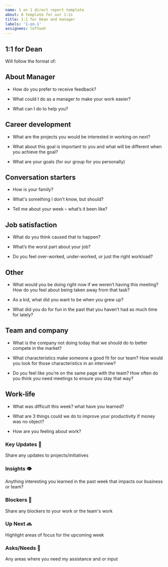 ```yaml
---
name: 1 on 1 direct report template
about: A template for our 1:1s
title: 1:1 for Dean and manager
labels: '1-on-1'
assignees: loftwah
---
```


## 1:1 for Dean

Will follow the format of:

<!-- start of questions -->
## About Manager

- How do you prefer to receive feedback?

- What could I do as a manager to make your work easier?

- What can I do to help you?

## Career development

- What are the projects you would be interested in working on next?

- What about this goal is important to you and what will be different when you achieve the goal?

- What are your goals (for our group for you personally)

## Conversation starters

- How is your family?

- What's something I don't know, but should?

- Tell me about your week – what’s it been like?

## Job satisfaction

- What do you think caused that to happen?

- What’s the worst part about your job?

- Do you feel over-worked, under-worked, or just the right workload?

## Other

- What would you be doing right now if we weren’t having this meeting? How do you feel about being taken away from that task?

- As a kid, what did you want to be when you grew up?

- What did you do for fun in the past that you haven’t had as much time for lately?

## Team and company

- What is the company not doing today that we should do to better compete in the market?

- What characteristics make someone a good fit for our team? How would you look for those characteristics in an interview?

- Do you feel like you’re on the same page with the team? How often do you think you need meetings to ensure you stay that way?

## Work-life

- What was difficult this week? what have you learned?

- What are 3 things could we do to improve your productivity if money was no object?

- How are you feeling about work?

<!-- end of questions -->
### Key Updates 🔑

Share any updates to projects/initiatives

### Insights 👁

Anything interesting you learned in the past week that impacts our business or team?

### Blockers 🛑

Share any blockers to your work or the team's work

### Up Next 🔜

Highlight areas of focus for the upcoming week

### Asks/Needs 💬

Any areas where you need my assistance and or input
